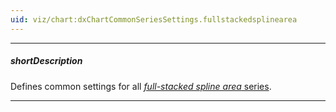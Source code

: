 ```yaml
---
uid: viz/chart:dxChartCommonSeriesSettings.fullstackedsplinearea
---
```

---
##### shortDescription
Defines common settings for all [*full-stacked spline area* series](/api-reference/10%20UI%20Components/dxChart/5%20Series%20Types/FullStackedSplineAreaSeries '/Documentation/ApiReference/UI_Components/dxChart/Series_Types/FullStackedSplineAreaSeries/').

---
